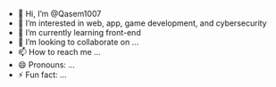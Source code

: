 - 👋 Hi, I’m @Qasem1007
- 👀 I’m interested in web, app, game development, and cybersecurity
- 🌱 I’m currently learning front-end
- 💞️ I’m looking to collaborate on ...
- 📫 How to reach me ...
- 😄 Pronouns: ...
- ⚡ Fun fact: ...

<!---
Qasem1007/Qasem1007 is a ✨ special ✨ repository because its `README.md` (this file) appears on your GitHub profile.
You can click the Preview link to take a look at your changes.
--->
